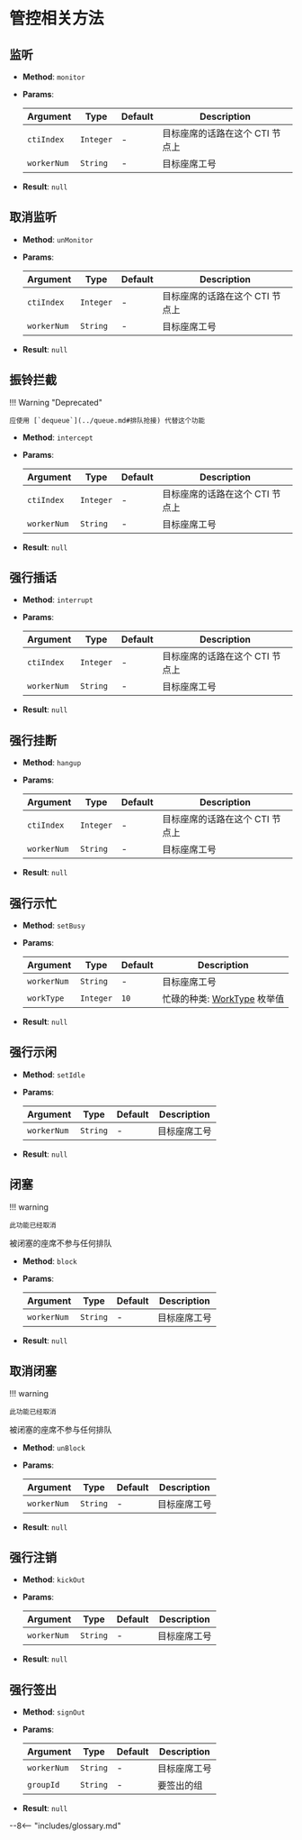 # 管控相关方法

## 监听

-   **Method**: `monitor`

-   **Params**:

    | Argument    | Type      | Default | Description                     |
    | ----------- | --------- | ------- | ------------------------------- |
    | `ctiIndex`  | `Integer` | -       | 目标座席的话路在这个 CTI 节点上 |
    | `workerNum` | `String`  | -       | 目标座席工号                    |

-   **Result**: `null`

## 取消监听

-   **Method**: `unMonitor`

-   **Params**:

    | Argument    | Type      | Default | Description                     |
    | ----------- | --------- | ------- | ------------------------------- |
    | `ctiIndex`  | `Integer` | -       | 目标座席的话路在这个 CTI 节点上 |
    | `workerNum` | `String`  | -       | 目标座席工号                    |

-   **Result**: `null`

## 振铃拦截

!!! Warning "Deprecated"

    应使用 [`dequeue`](../queue.md#排队抢接) 代替这个功能

-   **Method**: `intercept`

-   **Params**:

    | Argument    | Type      | Default | Description                     |
    | ----------- | --------- | ------- | ------------------------------- |
    | `ctiIndex`  | `Integer` | -       | 目标座席的话路在这个 CTI 节点上 |
    | `workerNum` | `String`  | -       | 目标座席工号                    |

-   **Result**: `null`

## 强行插话

-   **Method**: `interrupt`

-   **Params**:

    | Argument    | Type      | Default | Description                     |
    | ----------- | --------- | ------- | ------------------------------- |
    | `ctiIndex`  | `Integer` | -       | 目标座席的话路在这个 CTI 节点上 |
    | `workerNum` | `String`  | -       | 目标座席工号                    |

-   **Result**: `null`

## 强行挂断

-   **Method**: `hangup`

-   **Params**:

    | Argument    | Type      | Default | Description                     |
    | ----------- | --------- | ------- | ------------------------------- |
    | `ctiIndex`  | `Integer` | -       | 目标座席的话路在这个 CTI 节点上 |
    | `workerNum` | `String`  | -       | 目标座席工号                    |

-   **Result**: `null`

## 强行示忙

-   **Method**: `setBusy`

-   **Params**:

    | Argument    | Type      | Default | Description                     |
    | ----------- | --------- | ------- | ------------------------------- |
    | `workerNum` | `String`  | -       | 目标座席工号                    |
    | `workType`  | `Integer` | `10`    | 忙碌的种类: [WorkType][] 枚举值 |

-   **Result**: `null`

## 强行示闲

-   **Method**: `setIdle`

-   **Params**:

    | Argument    | Type     | Default | Description  |
    | ----------- | -------- | ------- | ------------ |
    | `workerNum` | `String` | -       | 目标座席工号 |

-   **Result**: `null`

## 闭塞

!!! warning

    此功能已经取消

被闭塞的座席不参与任何排队

-   **Method**: `block`

-   **Params**:

    | Argument    | Type     | Default | Description  |
    | ----------- | -------- | ------- | ------------ |
    | `workerNum` | `String` | -       | 目标座席工号 |

-   **Result**: `null`

## 取消闭塞

!!! warning

    此功能已经取消

被闭塞的座席不参与任何排队

-   **Method**: `unBlock`

-   **Params**:

    | Argument    | Type     | Default | Description  |
    | ----------- | -------- | ------- | ------------ |
    | `workerNum` | `String` | -       | 目标座席工号 |

-   **Result**: `null`

## 强行注销

-   **Method**: `kickOut`

-   **Params**:

    | Argument    | Type     | Default | Description  |
    | ----------- | -------- | ------- | ------------ |
    | `workerNum` | `String` | -       | 目标座席工号 |

-   **Result**: `null`

## 强行签出

-   **Method**: `signOut`

-   **Params**:

    | Argument    | Type     | Default | Description  |
    | ----------- | -------- | ------- | ------------ |
    | `workerNum` | `String` | -       | 目标座席工号 |
    | `groupId`   | `String` | -       | 要签出的组   |

-   **Result**: `null`

[worktype]: ../types/enums.md#座席工作类型

--8<-- "includes/glossary.md"
